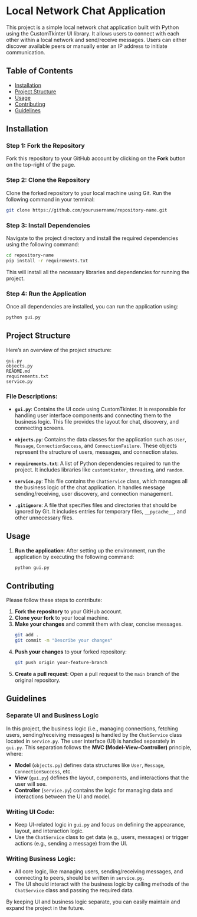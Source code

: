 # Local Network Chat Application

This project is a simple local network chat application built with Python using the CustomTkinter UI library. It allows users to connect with each other within a local network and send/receive messages. Users can either discover available peers or manually enter an IP address to initiate communication.

## Table of Contents
- [Installation](#installation)
- [Project Structure](#project-structure)
- [Usage](#usage)
- [Contributing](#contributing)
- [Guidelines](#guidelines)

## Installation

### Step 1: Fork the Repository
Fork this repository to your GitHub account by clicking on the **Fork** button on the top-right of the page.

### Step 2: Clone the Repository
Clone the forked repository to your local machine using Git. Run the following command in your terminal:
```bash
git clone https://github.com/yourusername/repository-name.git
```

### Step 3: Install Dependencies
Navigate to the project directory and install the required dependencies using the following command:
```bash
cd repository-name
pip install -r requirements.txt
```

This will install all the necessary libraries and dependencies for running the project.

### Step 4: Run the Application
Once all dependencies are installed, you can run the application using:
```bash
python gui.py
```

## Project Structure

Here’s an overview of the project structure:

```
gui.py
objects.py
README.md
requirements.txt
service.py
```

### File Descriptions:

- **`gui.py`**: Contains the UI code using CustomTkinter. It is responsible for handling user interface components and connecting them to the business logic. This file provides the layout for chat, discovery, and connecting screens.
  
- **`objects.py`**: Contains the data classes for the application such as `User`, `Message`, `ConnectionSuccess`, and `ConnectionFailure`. These objects represent the structure of users, messages, and connection states.
  
- **`requirements.txt`**: A list of Python dependencies required to run the project. It includes libraries like `customtkinter`, `threading`, and `random`.
  
- **`service.py`**: This file contains the `ChatService` class, which manages all the business logic of the chat application. It handles message sending/receiving, user discovery, and connection management.

- **`.gitignore`**: A file that specifies files and directories that should be ignored by Git. It includes entries for temporary files, `__pycache__`, and other unnecessary files.

## Usage

1. **Run the application**: 
   After setting up the environment, run the application by executing the following command:
   ```bash
   python gui.py
   ```

## Contributing

Please follow these steps to contribute:

1. **Fork the repository** to your GitHub account.
2. **Clone your fork** to your local machine.
3. **Make your changes** and commit them with clear, concise messages.
   ```bash
   git add .
   git commit -m "Describe your changes"
   ```
4. **Push your changes** to your forked repository:
   ```bash
   git push origin your-feature-branch
   ```
5. **Create a pull request**: Open a pull request to the `main` branch of the original repository.

## Guidelines

### Separate UI and Business Logic

In this project, the business logic (i.e., managing connections, fetching users, sending/receiving messages) is handled by the `ChatService` class located in `service.py`. The user interface (UI) is handled separately in `gui.py`. This separation follows the **MVC (Model-View-Controller)** principle, where:

- **Model** (`objects.py`) defines data structures like `User`, `Message`, `ConnectionSuccess`, etc.
- **View** (`gui.py`) defines the layout, components, and interactions that the user will see.
- **Controller** (`service.py`) contains the logic for managing data and interactions between the UI and model.

### Writing UI Code:
- Keep UI-related logic in `gui.py` and focus on defining the appearance, layout, and interaction logic.
- Use the `ChatService` class to get data (e.g., users, messages) or trigger actions (e.g., sending a message) from the UI.

### Writing Business Logic:
- All core logic, like managing users, sending/receiving messages, and connecting to peers, should be written in `service.py`.
- The UI should interact with the business logic by calling methods of the `ChatService` class and passing the required data.

By keeping UI and business logic separate, you can easily maintain and expand the project in the future.